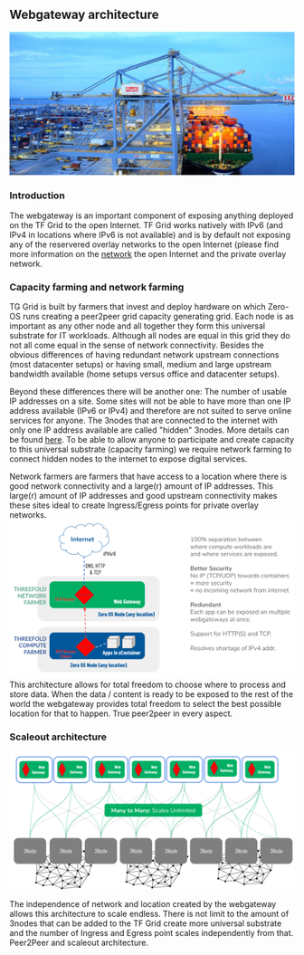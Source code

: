 
## Webgateway architecture

![](img/gateway.png)

### Introduction
The webgateway is an important component of exposing anything deployed on the TF Grid to the open Internet.  TF Grid works natively with IPv6 (and IPv4 in locations where IPv6 is not available) and is by default not exposing any of the reservered overlay networks to the open Internet (please find more information on the [network](architecture_network.md) the open Internet and the private overlay network.  

### Capacity farming and network farming
TG Grid is built by farmers that invest and deploy hardware on which Zero-OS runs creating a peer2peer grid capacity generating grid.  Each node is as important as any other node and all together they form this universal substrate for IT workloads. Although all nodes are equal in this grid they do not all come equal in the sense of network connectivity.  Besides the obvious differences of having redundant network upstream connections (most datacenter setups) or having small, medium and large upstream bandwidth available (home setups versus office and datacenter setups).

Beyond these differences there will be another one: The number of usable IP addresses on a site.  Some sites will not be able to have more than one IP address available (IPv6 or IPv4) and therefore are not suited to serve online services for anyone. The 3nodes that are connected to the internet with only one IP address available are called "hidden" 3nodes.  More details can be found [here](https://github.com/threefoldtech/zos/blob/master/docs/network/setup_farm_network.md).  To be able to allow anyone to participate and create capacity to this universal substrate (capacity farming) we require network farming to connect hidden nodes to the internet to expose digital services.

Network farmers are farmers that have access to a location where there is good network connectivity and a large(r) amount of IP addresses.  This large(r) amount of IP addresses and good upstream connectivity makes these sites ideal to create Ingress/Egress points for private overlay networks.
![](img/webgateway_topo.png)
This architecture allows for total freedom to choose where to process and store data. When the data / content is ready to be exposed to the rest of the world the webgateway provides total freedom to select the best possible location for that to happen.  True peer2peer in every aspect.

<!--
Source code can be found here: https://github.com/threefoldtech/tcprouter
-->

### Scaleout architecture
![](img/webgateway_scale.png)

The independence of network and location created by the webgateway allows this architecture to scale endless. There is not limit to the amount of 3nodes that can be added to the TF Grid create more universal substrate and the number of Ingress and Egress point scales independently from that.  Peer2Peer and scaleout architecture.

